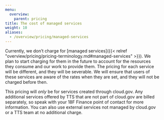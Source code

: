 ```yaml
---
menu:
  overview:
    parent: pricing
title: The cost of managed services
weight: 10
aliases:
  - /overview/pricing/managed-services
---
```


Currently, we don’t charge for [managed services]({{< relref "overview/pricing/pricing-terminology.md#managed-services" >}}). We plan to start charging for them in the future to account for the resources they consume and our work to provide them. The pricing for each service will be different, and they will be severable. We will ensure that users of these services are aware of the rates when they are set, and they will not be charged before then.

This pricing will _only_ be for services created through cloud.gov. Any additional services offered by TTS that are not part of cloud.gov are billed separately, so speak with your 18F Finance point of contact for more information. You can also use external services not managed by cloud.gov or a TTS team at no additional charge.
